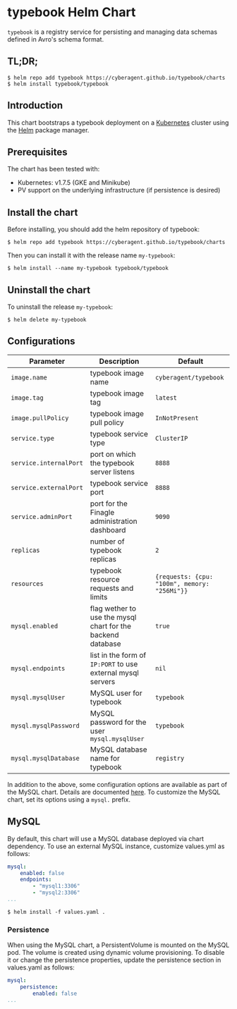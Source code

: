
# typebook Helm Chart
`typebook` is a registry service for persisting and managing data schemas defined in Avro's schema format.

## TL;DR;
```
$ helm repo add typebook https://cyberagent.github.io/typebook/charts
$ helm install typebook/typebook
```

## Introduction

This chart bootstraps a typebook deployment on a [Kubernetes](http://kubernetes.io) cluster using the [Helm](https://helm.sh) package manager.

## Prerequisites
The chart has been tested with:
- Kubernetes: v1.7.5 (GKE and Minikube)
- PV support on the underlying infrastructure (if persistence is desired)

## Install the chart

Before installing, you should add the helm repository of typebook:
```
$ helm repo add typebook https://cyberagent.github.io/typebook/charts
```

Then you can install it with the release name `my-typebook`:
```
$ helm install --name my-typebook typebook/typebook
```

## Uninstall the chart
To uninstall the release `my-typebook`:
```
$ helm delete my-typebook
```

## Configurations

| Parameter               | Description                                                    | Default                                      |
| ----------------------- | ---------------------------------------------------------------| -------------------------------------------- |
| `image.name`            | typebook image name                                            | `cyberagent/typebook`                        |
| `image.tag`             | typebook image tag                                             | `latest`                                     |
| `image.pullPolicy`      | typebook image pull policy                                     | `InNotPresent`                               |
| `service.type`          | typebook service type                                          | `ClusterIP`                                  |
| `service.internalPort`  | port on which the typebook server listens                      | `8888`                                       |
| `service.externalPort`  | typebook service port                                          | `8888`                                       |
| `service.adminPort`     | port for the Finagle administration dashboard                  | `9090`                                       |
| `replicas`              | number of typebook replicas                                    | `2`                                          |
| `resources`             | typebook resource requests and limits                          | `{requests: {cpu: "100m", memory: "256Mi"}}` |
| `mysql.enabled`         | flag wether to use the mysql chart for the backend database    | `true`                                       |
| `mysql.endpoints`       | list in the form of `IP:PORT` to use external mysql servers    | `nil`                                        |
| `mysql.mysqlUser`       | MySQL user for typebook                                        | `typebook`                                   |
| `mysql.mysqlPassword`   | MySQL password for the user `mysql.mysqlUser`                  | `typebook`                                   |
| `mysql.mysqlDatabase`   | MySQL database name for typebook                               | `registry`                                   |

In addition to the above, some configuration options are available as part of the MySQL chart.
Details are documented [here](https://github.com/kubernetes/charts/tree/master/stable/mysql).
To customize the MySQL chart, set its options using a `mysql.` prefix.

## MySQL
By default, this chart will use a MySQL database deployed via chart dependency.
To use an external MySQL instance, customize values.yml as follows:

```values.yaml
mysql:
    enabled: false
    endpoints:
        - "mysql1:3306"
        - "mysql2:3306"
...
```

```
$ helm install -f values.yaml .
```

### Persistence

When using the MySQL chart, a PersistentVolume is mounted on the MySQL pod. 
The volume is created using dynamic volume provisioning. 
To disable it or change the persistence properties, update the persistence section in values.yaml as follows:

``` values.yaml
mysql:
    persistence:
        enabled: false
...
```

